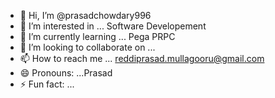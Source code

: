 - 👋 Hi, I’m @prasadchowdary996
- 👀 I’m interested in ... Software Developement
- 🌱 I’m currently learning ... Pega PRPC
- 💞️ I’m looking to collaborate on ...
- 📫 How to reach me ... reddiprasad.mullagooru@gmail.com
- 😄 Pronouns: ...Prasad
- ⚡ Fun fact: ...

<!---
prasadchowdary996/prasadchowdary996 is a ✨ special ✨ repository because its `README.md` (this file) appears on your GitHub profile.
You can click the Preview link to take a look at your changes.
--->
